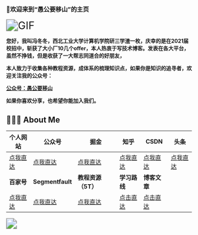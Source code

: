 ### 👋欢迎来到“愚公要移山”的主页

<img align="center" alt="GIF" src="https://visitor-badge.glitch.me/badge?page_id=fengdongdongwsn.readme" style="zoom:200%;"/>

**您好，我叫冯冬冬，西北工业大学计算机学院研三学渣一枚，庆幸的是在2021届校招中，斩获了大小厂10几个offer，本人热衷于写技术博客。发表在各大平台，虽然不挣钱，但是收获了一大帮志同道合的好朋友，**

**本人致力于收集各种教程资源，成体系的梳理知识点，如果你是知识的追寻者，欢迎关注我的公众号：**

**[公众号：愚公要移山](https://imgchr.com/i/rJnbO1)**

**如果你喜欢分享，也希望你能加入我们。**

##  👨🏻‍💻 About Me 

| 个人网站                                                     | 公众号                                          | 掘金                                                         | 知乎                                                         | **CSDN**                                                     | **头条**                                                     |
| ------------------------------------------------------------ | ----------------------------------------------- | ------------------------------------------------------------ | ------------------------------------------------------------ | ------------------------------------------------------------ | ------------------------------------------------------------ |
| [点我直达](https://www.javachat.cc/)                         | [点我直达](https://imgchr.com/i/rJnbO1)         | [点我直达](https://juejin.cn/user/1978776660213837/posts)    | [点我直达](https://www.zhihu.com/people/feng-dong-dong-10)   | [点我直达](https://blog.csdn.net/SDDDLLL)                    | [点我直达](https://www.toutiao.com/c/user/token/MS4wLjABAAAAfhLQnyWhG1iqEVx_lsnoX7cUOlluuJf07J368xBJ7jU/) |
| **百家号**                                                   | **Segmentfault**                                | **教程资源（5T）**                                           | **学习路线**                                                 | **博客文章**                                                 |                                                              |
| [点我直达](https://author.baidu.com/home?from=bjh_article&app_id=1634941951856739) | [点我直达](https://segmentfault.com/u/a_yugong) | [点我直达](https://mp.weixin.qq.com/s/nIODGnCKFgs3BTZ9Qy5rHQ?scene=25#wechat_redirect) | [点击直达](https://mp.weixin.qq.com/s/UTV2GXtBdX-oLh7M9LTEvQ) | [点击直达](https://mp.weixin.qq.com/s/wZ_4fy_F-NecMv3HO4Hfjw) |                                                              |



<img align="center" src="https://github-readme-stats.vercel.app/api?username=fengdongdongwsn&theme=onedark&bg_color=DEG,E96445,904E95&show_icons=true&show_owner=true&text_color=fff&icon_color=fff&title_color=fff" style="zoom:180%;" />







